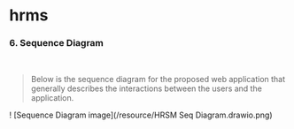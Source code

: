 # hrms

### 6. Sequence Diagram

<br>

>Below is the sequence diagram for the proposed web application that generally describes the interactions between the users and the application.

! [Sequence Diagram image](/resource/HRSM Seq Diagram.drawio.png)

<br>
